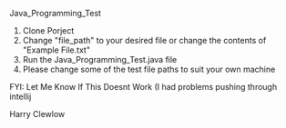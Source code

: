 Java_Programming_Test

1) Clone Porject
2) Change "file_path" to your desired file or change the contents of "Example File.txt"
3) Run the Java_Programming_Test.java file
4) Please change some of the test file paths to suit your own machine

FYI: Let Me Know If This Doesnt Work (I had problems pushing through intellij 

Harry Clewlow
